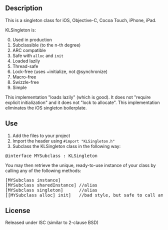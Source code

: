 ## Description

This is a singleton class for iOS, Objective-C, Cocoa Touch, iPhone, iPad. 

KLSingleton is:

0. Used in production
0. Subclassible (to the n-th degree)
0. ARC compatible
0. Safe with `alloc` and `init`
0. Loaded lazily
0. Thread-safe
0. Lock-free (uses +initialize, not @synchronize)
0. Macro-free
0. Swizzle-free
0. Simple

This implementation "loads lazily" (which is good). It does not "require explicit initialization" and it does not "lock to allocate". This implementation eliminates the iOS singleton boilerplate.

## Use

1.  Add the files to your project
2.  Import the header using  `#import "KLSingleton.h"`
3.  Subclass the KLSingleton class in the following way:

<pre>
@interface MYSubclass : KLSingleton
</pre>

You may then retrieve the unique, ready-to-use instance of your class by calling any of the following methods:

<pre>
[MYSubclass instance]
[MYSubclass sharedInstance] //alias
[MYSubclass singleton]      //alias
[[MYSubclass alloc] init]   //bad style, but safe to call any number of times
</pre>


## License

Released under ISC (similar to 2-clause BSD)
